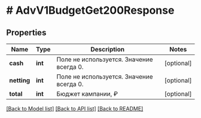 # # AdvV1BudgetGet200Response

## Properties

Name | Type | Description | Notes
------------ | ------------- | ------------- | -------------
**cash** | **int** | Поле не используется. Значение всегда 0. | [optional]
**netting** | **int** | Поле не используется. Значение всегда 0. | [optional]
**total** | **int** | Бюджет кампании, ₽ | [optional]

[[Back to Model list]](../../README.md#models) [[Back to API list]](../../README.md#endpoints) [[Back to README]](../../README.md)
